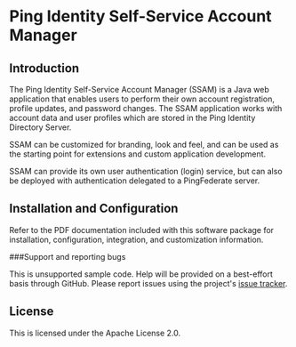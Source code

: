 # Ping Identity Self-Service Account Manager

## Introduction

The Ping Identity Self-Service Account Manager (SSAM) is a Java web application
that enables users to perform their own account registration, profile updates,
and password changes.  The SSAM application works with account data and user
profiles which are stored in the Ping Identity Directory Server.

SSAM can be customized for branding, look and feel, and can be used as the
starting point for extensions and custom application development.

SSAM can provide its own user authentication (login) service, but can also be
deployed with authentication delegated to a PingFederate server.


## Installation and Configuration

Refer to the PDF documentation included with this software package for
installation, configuration, integration, and customization information.


###Support and reporting bugs

This is unsupported sample code. Help will be provided on a best-effort basis through GitHub. Please report issues
using the project's [issue tracker](https://github.com/pingidentity/ssam/issues).


## License

This is licensed under the Apache License 2.0.